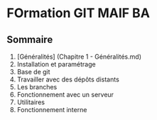 # FOrmation GIT MAIF BA
## Sommaire
1. [Généralités] (Chapitre 1 - Généralités.md)
2. Installation et paramétrage
3. Base de git
4. Travailler avec des dépôts distants
5. Les branches
6. Fonctionnement avec un serveur
7. Utilitaires
8. Fonctionnement interne